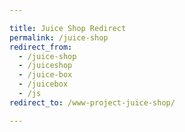 ```yaml
---

title: Juice Shop Redirect
permalink: /juice-shop
redirect_from:
  - /juice-shop
  - /juiceshop
  - /juice-box
  - /juicebox
  - /js
redirect_to: /www-project-juice-shop/

---
```

